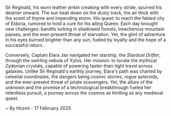 
Sir Reginald, his worn leather jerkin creaking with every stride, spurred his destrier onward.  The sun beat down on the dusty track, the air thick with the scent of thyme and impending storm.  His quest: to reach the fabled city of Eldoria, rumored to hold a cure for his ailing Queen.  Each day brought new challenges: bandits lurking in shadowed forests, treacherous mountain passes, and the ever-present threat of starvation. Yet, the glint of adventure in his eyes burned brighter than any sun, fueled by loyalty and the hope of a successful return.

Conversely, Captain Elara Jax navigated her starship, the *Stardust Drifter*, through the swirling nebula of Xylos.  Her mission: to locate the mythical Zydonian crystals, capable of powering faster-than-light travel across galaxies.  Unlike Sir Reginald's earthly journey, Elara's path was charted by celestial coordinates, the dangers being cosmic storms, rogue asteroids, and the ever-present threat of pirate scavengers. Yet, the allure of the unknown and the promise of a technological breakthrough fueled her relentless pursuit, a journey across the cosmos as thrilling as any medieval quest.

~ By Hozmi - 17 February 2025
